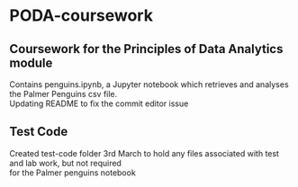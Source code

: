 # PODA-coursework
## Coursework for the Principles of Data Analytics module  
Contains penguins.ipynb, a Jupyter notebook which retrieves and analyses the Palmer Penguins csv file.  
Updating README to fix the commit editor issue  

## Test Code  
Created test-code folder 3rd March to hold any files associated with test and lab work, but not required  
for the Palmer penguins notebook
